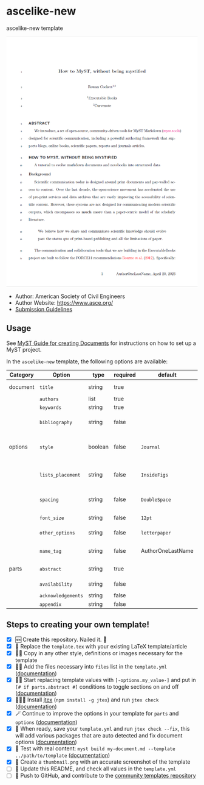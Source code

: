 # ascelike-new

ascelike-new template

![](thumbnail.png)

- Author: American Society of Civil Engineers
- Author Website: https://www.asce.org/
- [Submission Guidelines](https://ascelibrary.org/doi/book/10.1061/9780784479018)

## Usage

See [MyST Guide for creating Documents](https://myst-tools.org/docs/mystjs/quickstart-myst-documents) for instructions 
on how to set up a MyST project.

In the `ascelike-new` template, the following options are available:

| Category | Option             | type    | required | default           | description                                                          |
|----------|--------------------|---------|----------|-------------------|----------------------------------------------------------------------|
| document | `title`            | string  | true     |                   | Title of your document                                               |
|          | `authors`          | list    | true     |                   | List of authors                                                      |
|          | `keywords`         | string  | true     |                   | List of keywords                                                     |
|          | `bibliography`     | string  | false    |                   | Path to your bibliography file (*.bib)                               |
| options  | `style`            | boolean | false    | `Journal`         | Style of your document, `Journal`, `NewProceedings` or `Proceedings` |
|          | `lists_placement`  | string  | false    | `InsideFigs`      | Placement for list of figures and tables, `BackFigs` or `InsideFigs` |
|          | `spacing`          | string  | false    | `DoubleSpace`     | Spacing between lines, `SingleSpace` or `DoubleSpace`                |
|          | `font_size`        | string  | false    | `12pt`            | Font size, `10pt`, `11pt`, or `12pt`                                 |
|          | `other_options`    | string  | false    | `letterpaper`     | Other options for the document class                                 |
|          | `name_tag`         | string  | false    | AuthorOneLastName | The first author's last name for the footer                          | 
| parts    | `abstract`         | string  | true     |                   | Abstract of your document                                            |
|          | `availability`     | string  | false    |                   | Data availability statement                                          |
|          | `acknowledgements` | string  | false    |                   | Acknowledgements                                                     |
|          | `appendix`         | string  | false    |                   | Appendix                                                             |

## Steps to creating your own template!

- [x] 🆕 Create this repository. Nailed it. 🚀
- [x] 📑 Replace the `template.tex` with your existing LaTeX template/article
- [x] 👯‍♀️ Copy in any other style, definitions or images necessary for the template
- [x] 👩‍🔬 Add the files necessary into `files` list in the `template.yml` ([documentation](https://myst-tools.org/docs/mystjs/jtex/template-yml))
- [x] 🧙‍♀️ Start replacing template values with `[-options.my_value-]` and put in `[# if parts.abstract #]` conditions to toggle sections on and off ([documentation](https://myst-tools.org/docs/mystjs/jtex/template-rules))
- [x] 👩🏿‍💻 Install [jtex](https://myst-tools.org/docs/mystjs/jtex) (`npm install -g jtex`) and run `jtex check` ([documentation](https://myst-tools.org/docs/mystjs/jtex/command-line))
- [x] 🪄 Continue to improve the options in your template for `parts` and `options` ([documentation](https://myst-tools.org/docs/mystjs/jtex/document))
- [x] 💾 When ready, save your `template.yml` and run `jtex check --fix`, this will add various packages that are auto detected and fix document options ([documentation](https://myst-tools.org/docs/mystjs/jtex/command-line))
- [x] 🧪 Test with real content: `myst build my-document.md --template ../path/to/template` ([documentation](https://myst-tools.org/docs/mystjs/guide/creating-pdf-documents))
- [x] 📸 Create a `thumbnail.png` with an accurate screenshot of the template
- [ ] 🧭 Update this README, and check all values in the `template.yml`
- [ ] 🚀 Push to GitHub, and contribute to the [community templates repository](https://github.com/myst-templates/templates)
